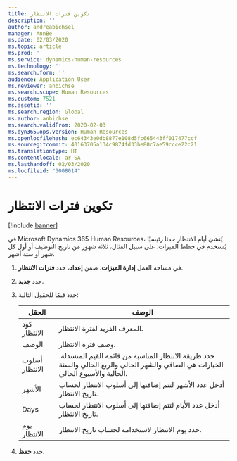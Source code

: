 ```yaml
---
title: تكوين فترات الانتظار
description: ''
author: andreabichsel
manager: AnnBe
ms.date: 02/03/2020
ms.topic: article
ms.prod: ''
ms.service: dynamics-human-resources
ms.technology: ''
ms.search.form: ''
audience: Application User
ms.reviewer: anbichse
ms.search.scope: Human Resources
ms.custom: 7521
ms.assetid: ''
ms.search.region: Global
ms.author: anbichse
ms.search.validFrom: 2020-02-03
ms.dyn365.ops.version: Human Resources
ms.openlocfilehash: ec64343e0db8877e108d5fc665443ff017477ccf
ms.sourcegitcommit: 40163705a134c9874fd33be80c7ae59ccce22c21
ms.translationtype: HT
ms.contentlocale: ar-SA
ms.lasthandoff: 02/03/2020
ms.locfileid: "3008014"
---
```

# <a name="configure-waiting-periods"></a>تكوين فترات الانتظار

[!include [banner](includes/preview-feature.md)]

في Microsoft Dynamics 365 Human Resources، يُنشئ أيام الانتظار حدثا رئيسيًا يُستخدم في خطط الميزات. على سبيل المثال، ثلاثة شهور من تاريخ التوظيف أو أول كل شهر أو ستة أشهر.   

1. في مساحة العمل **إدارة الميزات**، ضمن **إعداد**، حدد **فترات الانتظار**.

2. حدد **جديد**.

3. حدد قيمًا للحقول التالية:

   | الحقل | ‏‏الوصف |
   | --- | --- |
   | كود الانتظار | المعرف الفريد لفترة الانتظار. |
   | ‏‏الوصف | وصف فترة الانتظار. |
   | أسلوب الانتظار | حدد طريقة الانتظار المناسبة من قائمه القيم المنسدلة. الخيارات هي الصافي والشهر الحالي والربع الحالي والسنة الحالية والأسبوع الحالي. |
   | الأشهر | أدخل عدد الأشهر لتتم إضافتها إلى أسلوب الانتظار لحساب تاريخ الانتظار. |
   | Days | أدخل عدد الأيام لتتم إضافتها إلى أسلوب الانتظار لحساب تاريخ الانتظار. |
   | يوم الانتظار | حدد يوم الانتظار لاستخدامه لحساب تاريخ الانتظار. |

4. حدد **حفظ**.
